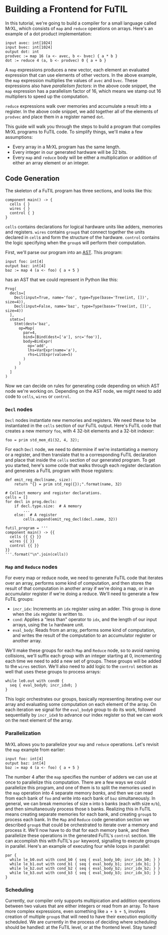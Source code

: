 # Building a Frontend for FuTIL

In this tutorial, we're going to build a compiler for a small language called MrXL, which consists of `map` and `reduce` operations on arrays. Here's an example of a dot product implementation:

```
input avec: int[1024]
input bvec: int[1024]
output dot: int
prodvec := map 16 (a <- avec, b <- bvec) { a * b }
dot := reduce 4 (a, b <- prodvec) 0 { a + b }
```

A `map` expressions produces a new vector, each element an evaluated expression that can use elements of other vectors. In the above example, the `map` expression multiplies the values of `avec` and `bvec`. These expressions also have _parallelism factors_: in the above code snippet, the `map` expression has a parallelism factor of 16, which means we stamp out 16 multipliers to speed up the computation.

`reduce` expressions walk over memories and accumulate a result into a register. In the above code snippet, we add together all of the elements of `prodvec` and place them in a register named `dot`.

This guide will walk you through the steps to build a program that compiles MrXL programs to FuTIL code. To simplify things, we'll make a few assumptions:
- Every array in a MrXL program has the same length.
- Every integer in our generated hardware will be 32 bits.
- Every `map` and `reduce` body will be either a multiplication or addition of either an array element or an integer.

## Code Generation

The skeleton of a FuTIL program has three sections, and looks like this:

```
component main() -> {
  cells { }
  wires { }
  control { }
}
```

`cells` contains declarations for logical hardware units like adders, memories and registers. `wires` contains `group`s that connect together the units declared in `cell`s and form the structure of the hardware. `control` contains the logic specifying when the `group`s will perform their computation.

First, we'll parse our program into an [AST][astcode]. This program:

```
input foo: int[4]
output baz: int[4]
baz := map 4 (a <- foo) { a + 5 }
```

has an AST that we could represent in Python like this:

```
Prog(
  decls=[
    Decl(input=True, name='foo', type=Type(base='Tree(int, [])', size=4)),
    Decl(input=False, name='baz', type=Type(base='Tree(int, [])', size=4))
  ],
  stmts=[
    Stmt(dest='baz',
      op=Map(
        par=4,
        bind=[Bind(dest=['a'], src='foo')],
        body=BinExpr(
          op='add',
          lhs=VarExpr(name='a'),
          rhs=LitExpr(value=5)
        )
      )
    )
  ]
)
```

Now we can decide on rules for generating code depending on which AST node we're working on. Depending on the AST node, we might need to add code to `cells`, `wires` or `control`.

### `Decl` nodes

`Decl` nodes instantiate new memories and registers. We need these to be instantiated in the `cells` section of our FuTIL output. Here's FuTIL code that creates a new memory `foo`, with 4 32-bit elements and a 32-bit indexor:

```
foo = prim std_mem_d1(32, 4, 32);
```

For each `Decl` node, we need to determine if we're instantiating a memory or a register, and then translate that to a corresponding FuTIL declaration and place that inside the `cells` section of our generated program. To get you started, here's some code that walks through each register declaration and generates a FuTIL program with those registers:

```
def emit_reg_decl(name, size):
    return "{} = prim std_reg({});".format(name, 32)

# Collect memory and register declarations.
cells = []
for decl in prog.decls:
    if decl.type.size:  # A memory
        ...
    else:  # A register
        cells.append(emit_reg_decl(decl.name, 32))

futil_program = '''
component main() -> {{
  cells {{ {} }}
  wires {{ }}
  control {{ }}
}}
'''.format("\n".join(cells))
```

### `Map` and `Reduce` nodes

For every map or reduce node, we need to generate FuTIL code that iterates over an array, performs some kind of computation, and then stores the result of that computation in another array if we're doing a map, or in an accumulator register if we're doing a reduce. We'll need to generate a few FuTIL groups:
- `incr_idx`: Increments an `idx` register using an adder. This group is done when the `idx` register is written to.
- `cond`: Applies a "less than" operator to `idx`, and the length of our input arrays, using the `le` hardware unit.
- `eval_body`: Reads from an array, performs some kind of computation, and writes the result of the computation to an accumulator register or another array.

We'll make these groups for each `Map` and `Reduce` node, so to avoid naming collisions, we'll suffix each group with an integer starting at 0, incrementing each time we need to add a new set of  groups. These groups will be added to the `wires` section. We'll also need to add logic to the `control` section as well that uses these groups to process arrays:

```
while le0.out with cond0 {
  seq { eval_body0; incr_idx0; }
}
```

This logic orchestrates our groups, basically representing iterating over our array and evaluating some computation on each element of the array. On each iteration we signal for the `eval_body0` group to do its work, followed sequentially by `incr_idx0` to advance our index register so that we can work on the next element of the array.

### Parallelization

MrXL allows you to parallelize your `map` and `reduce` operations. Let's revisit the `map` example from earlier:

```
input foo: int[4]
output baz: int[4]
baz := map 4 (a <- foo) { a + 5 }
```

The number 4 after the `map` specifies the number of adders we can use at once to parallelize this computation. There are a few ways we could parallelize this program, and one of them is to split the memories used in the `map` operation into 4 separate memory _banks_, and then we can read from each bank of `foo` and write into each bank of `baz` simultaneously. In general, we can break memories of size `m` into `b` banks (each with size `m/b`), and then simultaneously process those `b` banks. Realizing this in FuTIL means creating separate memories for each bank, and creating `group`s to process each bank. In the `Map` and `Reduce` code generation section we described `group`s that could be orchestrated to iterate over a memory and process it. We'll now have to do that for each memory bank, and then parallelize these operations in the generated FuTIL's `control` section. We can accomplish this with FuTIL's `par` keyword, signalling to execute groups in parallel. Here's an example of executing four while loops in parallel:

```
par {
  while le_b0.out with cond_b0 { seq { eval_body_b0; incr_idx_b0; } }
  while le_b1.out with cond_b1 { seq { eval_body_b1; incr_idx_b1; } }
  while le_b2.out with cond_b2 { seq { eval_body_b2; incr_idx_b2; } }
  while le_b3.out with cond_b3 { seq { eval_body_b3; incr_idx_b3; } }
}
```

### Scheduling

Currently, our compiler only supports multipication and addition operations between two values that are either integers or read from an array. To have more complex expressions, even something like `a + b + 5`, involves creation of multiple `group`s that will need to have their execution explicitly scheduled. We are currently in the process of deciding where scheduling should be handled: at the FuTIL level, or at the frontend level. Stay tuned!


[astcode]: https://github.com/cucapra/futil/blob/mrxl/mrxl/mrxl/ast.py
